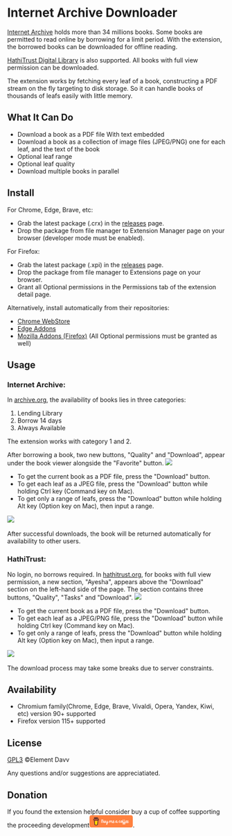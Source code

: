 # Internet Archive Downloader

[Internet Archive](https://archive.org) holds more than 34 millions books. Some books are permitted to read online by borrowing for a limit period. With the extension, the borrowed books can be downloaded for offline reading.

[HathiTrust Digital Library](https://hathitrust.org) is also supported. All books with full view permission can be downloaded.

The extension works by fetching every leaf of a book, constructing a PDF stream on the fly targeting to disk storage. So it can handle books of thousands of leafs easily with little memory.

## What It Can Do
* Download a book as a PDF file With text embedded
* Download a book as a collection of image files (JPEG/PNG) one for each leaf, and the text of the book
* Optional leaf range
* Optional leaf quality
* Download multiple books in parallel

## Install
For Chrome, Edge, Brave, etc:
* Grab the latest package (.crx) in the [releases](https://github.com/elementdavv/internet_archive_downloader/releases) page.
* Drop the package from file manager to Extension Manager page on your browser (developer mode must be enabled).

For Firefox:
* Grab the latest package (.xpi) in the [releases](https://github.com/elementdavv/internet_archive_downloader/releases) page.
* Drop the package from file manager to Extensions page on your browser.
* Grant all Optional permissions in the Permissions tab of the extension detail page.

Alternatively, install automatically from their repositories:
- [Chrome WebStore](https://chrome.google.com/webstore/detail/internet-archive-download/keimonnoakgkpnifppoomfdlkadghkjb)
- [Edge Addons](https://microsoftedge.microsoft.com/addons/detail/internet-archive-download/cnpoedgimjaecinmgfnfhfmcpcngeeje)
- [Mozilla Addons (Firefox)](https://addons.mozilla.org/en-US/firefox/addon/internet_archive_downloader/) (All Optional permissions must be granted as well)

## Usage
### Internet Archive:
In [archive.org](https://archive.org), the availability of books lies in three categories:
1) Lending Library
2) Borrow 14 days
3) Always Available

The extension works with category 1 and 2.

After borrowing a book, two new buttons, "Quality" and "Download", appear under the book viewer alongside the "Favorite" button. 
<image src="resources/capture/borrow1.png">

* To get the current book as a PDF file, press the "Download" button.
* To get each leaf as a JPEG file, press the "Download" button while holding Ctrl key (Command key on Mac).
* To get only a range of leafs, press the "Download" button while holding Alt key (Option key on Mac), then input a range.

<image src="resources/capture/download1.png">

After successful downloads, the book will be returned automatically for availability to other users.

### HathiTrust:
No login, no borrows required. In [hathitrust.org](https://hathitrust.org), for books with full view permission, a new section, "Ayesha", appears above the "Download" section on the left-hand side of the page. The section contains three buttons, "Quality", "Tasks" and "Download".
<image src="resources/capture/borrow2.png">

* To get the current book as a PDF file, press the "Download" button.
* To get each leaf as a JPEG/PNG file, press the "Download" button while holding Ctrl key (Command key on Mac).
* To get only a range of leafs, press the "Download" button while holding Alt key (Option key on Mac), then input a range.

<image src="resources/capture/download2.png">

The download process may take some breaks due to server constraints.

## Availability
* Chromium family(Chrome, Edge, Brave, Vivaldi, Opera, Yandex, Kiwi, etc) version 90+ supported
* Firefox version 115+ supported

## License
[GPL3](LICENSE) ©Element Davv

Any questions and/or suggestions are appreciatiated.

## Donation
If you found the extension helpful consider buy a cup of coffee supporting the proceeding development<a href='https://www.buymeacoffee.com/timelegend' target='_blank'><img src='resources/logo/bmc-orange.png' style='width:100px;height:28px'></a>.
